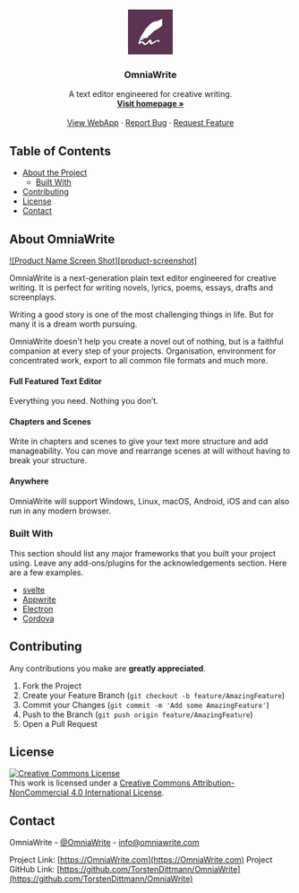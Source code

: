 <!-- PROJECT LOGO -->
<br />
<p align="center">
  <a href="https://github.com/othneildrew/Best-README-Template">
    <img src="public/android-chrome-512x512.png" alt="Logo" width="80" height="80">
  </a>

  <h3 align="center">OmniaWrite</h3>

  <p align="center">
    A text editor engineered for creative writing.
    <br />
    <a href="https://omniawrite.com"><strong>Visit homepage »</strong></a>
    <br />
    <br />
    <a href="https://app.omniawrite.com">View WebApp</a>
    ·
    <a href="https://github.com/TorstenDittmann/OmniaWrite/issues">Report Bug</a>
    ·
    <a href="https://github.com/TorstenDittmann/OmniaWrite/issues">Request Feature</a>
  </p>
</p>



<!-- TABLE OF CONTENTS -->
## Table of Contents

* [About the Project](#about-omniawrite)
  * [Built With](#built-with)
* [Contributing](#contributing)
* [License](#license)
* [Contact](#contact)

<!-- ABOUT OMNIAWRITE -->

## About OmniaWrite

[![Product Name Screen Shot][product-screenshot]](https://example.com)

OmniaWrite is a next-generation plain text editor engineered for creative writing. It is perfect for writing novels, lyrics, poems, essays, drafts and screenplays.

Writing a good story is one of the most challenging things in life. But for many it is a dream worth pursuing.

OmniaWrite doesn't help you create a novel out of nothing, but is a faithful companion at every step of your projects. Organisation, environment for concentrated work, export to all common file formats and much more.

#### Full Featured Text Editor
Everything you need. Nothing you don’t.
#### Chapters and Scenes
Write in chapters and scenes to give your text more structure and add manageability. You can move and rearrange scenes at will without having to break your structure.
#### Anywhere
OmniaWrite will support Windows, Linux, macOS, Android, iOS and can also run in any modern browser.

### Built With
This section should list any major frameworks that you built your project using. Leave any add-ons/plugins for the acknowledgements section. Here are a few examples.
* [svelte](https://svelte.dev)
* [Appwrite](https://appwrite.io)
* [Electron](https://www.electronjs.org)
* [Cordova](https://cordova.apache.org)

<!-- CONTRIBUTING -->
## Contributing

Any contributions you make are **greatly appreciated**.

1. Fork the Project
2. Create your Feature Branch (`git checkout -b feature/AmazingFeature`)
3. Commit your Changes (`git commit -m 'Add some AmazingFeature'`)
4. Push to the Branch (`git push origin feature/AmazingFeature`)
5. Open a Pull Request



<!-- LICENSE -->
## License

<a rel="license" href="http://creativecommons.org/licenses/by-nc/4.0/"><img alt="Creative Commons License" style="border-width:0" src="https://i.creativecommons.org/l/by-nc/4.0/88x31.png" /></a><br />This work is licensed under a <a rel="license" href="http://creativecommons.org/licenses/by-nc/4.0/">Creative Commons Attribution-NonCommercial 4.0 International License</a>.



<!-- CONTACT -->
## Contact

OmniaWrite - [@OmniaWrite](https://twitter.com/OmniaWrite) - info@omniawrite.com

Project Link: [https://OmniaWrite.com](https://OmniaWrite.com)
Project GitHub Link: [https://github.com/TorstenDittmann/OmniaWrite](https://github.com/TorstenDittmann/OmniaWrite)

